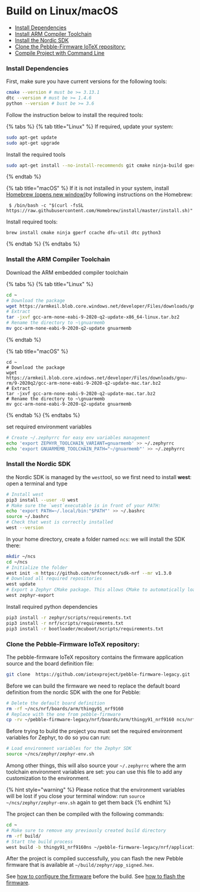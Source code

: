 # Build on Linux/macOS

* [Install Dependencies](https://docs.iotex.io/developer/hardware/pebble-build-linux.html#install-dependencies)
* [Install ARM Compiler Toolchain](https://docs.iotex.io/developer/hardware/pebble-build-linux.html#install-arm-compiler-toolchain)
* [Install the Nordic SDK](https://docs.iotex.io/developer/hardware/pebble-build-linux.html#install-the-nordic-sdk)
* [Clone the Pebble-Firmware IoTeX repository:](https://docs.iotex.io/developer/hardware/pebble-build-linux.html#clone-the-pebble-firmware-iotex-repository)
* [Compile Project with Command Line](https://docs.iotex.io/developer/hardware/pebble-build-linux.html#compile-project-with-command-line)

### Install Dependencies <a href="#install-dependencies" id="install-dependencies"></a>

First, make sure you have current versions for the following tools:

```bash
cmake --version # must be >= 3.13.1
dtc --version # must be >= 1.4.6
python --version # bust be >= 3.6
```

Follow the instruction below to install the required tools:

{% tabs %}
{% tab title="Linux" %}
If required, update your system:

```bash
sudo apt-get update
sudo apt-get upgrade
```

Install the required tools

```bash
sudo apt-get install --no-install-recommends git cmake ninja-build gperf ccache dfu-util device-tree-compiler wget python3-dev python3-pip python3-setuptools python3-tk python3-wheel xz-utils file make gcc gcc-multilib g++-multilib libsdl2-dev
```
{% endtab %}

{% tab title="macOS" %}
If it is not installed in your system, install [Homebrew (opens new window)](https://brew.sh/)by following instructions on the Homebrew:

```
 $ /bin/bash -c "$(curl -fsSL https://raw.githubusercontent.com/Homebrew/install/master/install.sh)"
```

Install required tools:

```
brew install cmake ninja gperf ccache dfu-util dtc python3
```
{% endtab %}
{% endtabs %}

### Install the ARM Compiler Toolchain <a href="#install-arm-compiler-toolchain" id="install-arm-compiler-toolchain"></a>

Download the ARM embedded compiler toolchain

{% tabs %}
{% tab title="Linux" %}
```bash
cd ~
# Download the package
wget https://armkeil.blob.core.windows.net/developer/Files/downloads/gnu-rm/9-2020q2/gcc-arm-none-eabi-9-2020-q2-update-x86_64-linux.tar.bz2
# Extract
tar -jxvf gcc-arm-none-eabi-9-2020-q2-update-x86_64-linux.tar.bz2
# Rename the directory to ~\gnuarmemb
mv gcc-arm-none-eabi-9-2020-q2-update gnuarmemb

```


{% endtab %}

{% tab title="macOS" %}
```
cd ~
# Download the package
wget https://armkeil.blob.core.windows.net/developer/Files/downloads/gnu-rm/9-2020q2/gcc-arm-none-eabi-9-2020-q2-update-mac.tar.bz2
# Extract
tar -jxvf gcc-arm-none-eabi-9-2020-q2-update-mac.tar.bz2
# Rename the directory to ~\gnuarmemb
mv gcc-arm-none-eabi-9-2020-q2-update gnuarmemb
```


{% endtab %}
{% endtabs %}

set required environment variables

```bash
# Create ~/.zephyrrc for easy env variables management
echo 'export ZEPHYR_TOOLCHAIN_VARIANT=gnuarmemb' >> ~/.zephyrrc
echo 'export GNUARMEMB_TOOLCHAIN_PATH="~/gnuarmemb"' >> ~/.zephyrrc
```

### Install the Nordic SDK <a href="#install-the-nordic-sdk" id="install-the-nordic-sdk"></a>

the Nordic SDK is managed by the `west`tool, so we first need to install **west**: open a terminal and type

```bash
# Install west
pip3 install --user -U west
# Make sure the `west`executable is in front of your PATH:
echo 'export PATH=~/.local/bin:"$PATH"' >> ~/.bashrc
source ~/.bashrc
# Check that west is correctly installed
west --version

```

In your home directory, create a folder named `ncs`: we will install the SDK there:

```bash
mkdir ~/ncs
cd ~/ncs
# Initialize the folder
west init -m https://github.com/nrfconnect/sdk-nrf --mr v1.3.0
# Download all required repositories
west update
# Export a Zephyr CMake package. This allows CMake to automatically load the boilerplate code required for building nRF Connect SDK applications:
west zephyr-export

```

Install required python dependencies

```bash
pip3 install -r zephyr/scripts/requirements.txt
pip3 install -r nrf/scripts/requirements.txt
pip3 install -r bootloader/mcuboot/scripts/requirements.txt
```

### Clone the Pebble-Firmware IoTeX repository: <a href="#clone-the-pebble-firmware-iotex-repository" id="clone-the-pebble-firmware-iotex-repository"></a>

The pebble-firmware IoTeX repository contains the firmware application source and the board definition file:

```bash
git clone  https://github.com/iotexproject/pebble-firmware-legacy.git
```

Before we can build the firmware we need to replace the default board definition from the nordic SDK with the one for Pebble:

```bash
# Delete the default board definition
rm -rf ~/ncs/nrf/boards/arm/thingy91_nrf9160
# Replace with the one from pebble-firmware
cp -rv ~/pebble-firmware-legacy/nrf/boards/arm/thingy91_nrf9160 ncs/nrf/boards/arm/
```

Before trying to build the project you must set the required environment variables for Zephyr, to do so you can run:

```bash
# Load environment variables for the Zephyr SDK
source ~/ncs/zephyr/zephyr-env.sh
```

Among other things, this will also source your `~/.zephyrrc` where the arm toolchain environment variables are set: you can use this file to add any customization to the environment.

{% hint style="warning" %}
Please notice that the environment variables will be lost if you close your terminal window: run `source ~/ncs/zephyr/zephyr-env.sh` again to get them back
{% endhint %}

The project can then be compiled with the following commands:

```bash
cd ~
# Make sure to remove any previously created build directory
rm -rf build/
# Start the build process
west build -b thingy91_nrf9160ns ~/pebble-firmware-legacy/nrf/applications/asset_tracker/
```

After the project is compiled successfully, you can flash the new Pebble firmware that is available at `~/build/zephyr/app_signed.hex`.

See [how to configure the firmware](https://docs.iotex.io/developer/hardware/pebble-configure) before the build. See [how to flash the firmware](https://docs.iotex.io/developer/hardware/pebble-flash).
